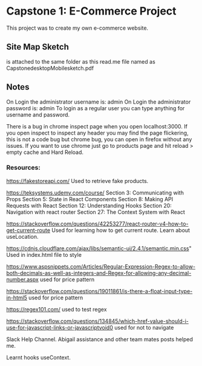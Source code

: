 # Capstone 1: E-Commerce Project

This project was to create my own e-commerce website.

## Site Map Sketch
is attached to the same folder as this read.me file named as CapstonedesktopMobilesketch.pdf

## Notes
On Login the administrator username is: admin
On Login the administrator password is: admin
To login as a regular user you can type anything for username and password.

There is a bug in chrome inspect page when you open localhost:3000. If you open inspect to inspect any header you may find the page flickering, this is not a code bug but chrome bug, you can open in firefox without any issues. If you want to use chrome just go to products page and hit reload > empty cache and Hard Reload.

### Resources:
https://fakestoreapi.com/
Used to retrieve fake products.

https://teksystems.udemy.com/course/
Section 3: Communicating with Props
Section 5: State in React Components
Section 8: Making API Requests with React
Section 12: Understanding Hooks
Section 20: Navigation with react router
Section 27: The Context System with React

https://stackoverflow.com/questions/42253277/react-router-v4-how-to-get-current-route
Used for learning how to get current route. Learn about useLocation.

https://cdnjs.cloudflare.com/ajax/libs/semantic-ui/2.4.1/semantic.min.css"
Used in index.html file to style

https://www.aspsnippets.com/Articles/Regular-Expression-Regex-to-allow-both-decimals-as-well-as-integers-and-Regex-for-allowing-any-decimal-number.aspx
used for price pattern

https://stackoverflow.com/questions/19011861/is-there-a-float-input-type-in-html5
used for price pattern

https://regex101.com/
used to test regex

https://stackoverflow.com/questions/134845/which-href-value-should-i-use-for-javascript-links-or-javascriptvoid0
used for <a/> not to navigate

Slack Help Channel. Abigail assistance and other team mates posts helped me.

Learnt hooks useContext.